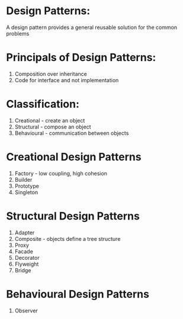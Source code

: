 # Design Patterns:
A design pattern provides a general reusable solution for the common problems

# Principals of Design Patterns:
1. Composition over inheritance
2. Code for interface and not implementation

# Classification:
1. Creational - create an object
2. Structural - compose an object
3. Behavioural - communication between objects

# Creational Design Patterns
1. Factory - low coupling, high cohesion
2. Builder
3. Prototype
4. Singleton

# Structural Design Patterns
1. Adapter
2. Composite - objects define a tree structure
3. Proxy
4. Facade
5. Decorator
6. Flyweight
7. Bridge

# Behavioural Design Patterns
1. Observer
